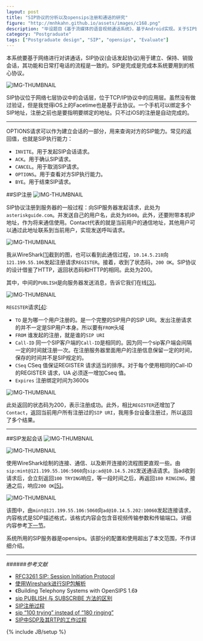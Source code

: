 ```yaml
---
layout: post
title: "SIP协议的分析以及opensips注册和通话的研究"
figure: "http://mnhkahn.github.io/assets/images/c168.png"
description: "毕设题目《基于流媒体的语音视频通话系统》，基于Android实现。关于SIP协议的分析以及opensips注册和通话的研究。"
category: "Postgraduate"
tags: ["Postgraduate design", "SIP", "opensips", "Evaluate"]
---
```


本系统要基于网络进行对讲通话，SIP协议(会话发起协议)用于建立、保持、销毁会话，其功能和日常打电话的流程是一致的。SIP是完成是完成本系统要用到的核心协议。

![IMG-THUMBNAIL](http://cyeam.qiniudn.com/sip_protocol.png)

SIP协议位于网络七层协议中的会话层，位于TCP/IP协议中的应用层。虽然没有做过验证，但是我觉得iOS上的Facetime也是基于此协议。一个手机可以绑定多个SIP地址，注册之前也是要指明要绑定的地址。只不过iOS的注册是自动完成的。

---

OPTIONS请求可以作为建立会话的一部分，用来查询对方的SIP能力。常见的返回值，也就是SIP执行能力：
+ `INVITE`。用于发起SIP会话请求。
+ `ACK`。用于确认SIP请求。
+ `CANCEL`。用于取消SIP请求。
+ `OPTIONS`。用于查看对方SIP执行能力。
+ `BYE`。用于结束SIP请求。

##SIP注册
![IMG-THUMBNAIL](http://cyeam.qiniudn.com/sip_thoery_register.png)

SIP协议注册到服务器的一般过程：向SIP服务器发起请求，此处为`asteriskguide.com`。并发送自己的用户名，此处为`8500`。此外，还要附带本机IP地址，作为将来通信使用。Contact代表的就是当前用户的通信地址，其他用户可以通过此地址联系到当前用户，实现发送呼叫请求。

![IMG-THUMBNAIL](http://cyeam.qiniudn.com/register_graph.png)

我从WireShark<a href="#anchor_1">[1]</a>截到的图，也可以看到此通信过程，`10.14.5.218`向`121.199.55.106`发起注册请求`REGISTER`。接着，收到了状态码，`200 OK`。SIP协议的设计借鉴了HTTP，返回状态码和HTTP的相同。此处为200。

其中，中间的`PUBLISH`是向服务器发送消息，告诉它我们在线<a href="#anchor_3">[3]</a>。

![IMG-THUMBNAIL](http://cyeam.qiniudn.com/sip_protocol_register.png)

`REGISTER`请求<a href="#anchor_4">[4]</a>:

+ `TO` 是为哪一个用户注册的。是一个完整的SIP用户的SIP URI。发出注册请求的并不一定是SIP用户本身。所以要有`FROM`头域
+ `FROM` 谁发起的注册，就是谁的`SIP URI`
+ `Call-ID` 同一个SIP客户端的`Call-ID`是相同的。因为同一个sip客户端会间隔一定的时间就注册一次。在注册服务器里面用户的注册信息保留一定的时间，保存的时间并不是SIP规定的。
+ `CSeq` CSeq 值保证REGISTER 请求适当的排序。对于每个使用相同的Call-ID 的REGISTER 请求，UA 必须逐一增加Cseq 值。
+ `Expires` 注册绑定时间为3600s

![IMG-THUMBNAIL](http://cyeam.qiniudn.com/sip_protocol_ok.png)

此处返回的状态码为200，表示注册成功。此外，相比`REGISTER`还增加了`Contact`，返回当前用户所有注册过的`SIP URI`，我用多台设备注册过，所以返回了多个结果。

---

##SIP发起会话
![IMG-THUMBNAIL](http://cyeam.qiniudn.com/sip_thoery_invite.png)

![IMG-THUMBNAIL](http://cyeam.qiniudn.com/invite_graph.png)

使用WireShark绘制的连接、通信、以及断开连接的流程图更直观一些。由`sip:mint@121.199.55.106:5060`向`sip:ad@10.14.5.202`发送通话请求。当ad收到请求后，会立刻返回`100 TRYING`响应，等一段时间之后，再返回`180 RINGING`，接通之后，响应`200 OK`<a href="#anchor_5">[5]</a>。

![IMG-THUMBNAIL](http://cyeam.qiniudn.com/sip_protocol_invite.png)

该图中，由`mint@121.199.55.106:5060`向`ad@10.14.5.202:10060`发起连接请求，内容格式是SDP描述格式，该格式内容会包含音视频传输参数和传输端口。详细内容参考[下一节](http://blog.cyeam.com/postgraduate%20design/2014/04/17/pager_sdp/)。

系统所用的SIP服务器是opensips。该部分的配置和使用超出了本文范围，不作详细介绍。

---

######*参考文献*
+ [RFC3261 SIP: Session Initiation Protocol](http://www.ietf.org/rfc/rfc3261.txt)
+ [使用Wireshark进行SIP包解析](http://www.blogjava.net/amigoxie/archive/2009/08/06/290119.html)
+ 《Building Telephony Systems with OpenSIPS 1.6》
+ [sip PUBLISH 与 SUBSCRIBE 方法的区别](http://blog.163.com/hlz_2599/blog/static/142378474201152243939871) 
+ [SIP注册过程](http://blog.csdn.net/lyyslsw1230_163com/article/details/8454851)
+ [sip “100 trying” instead of “180 ringing”](http://stackoverflow.com/questions/5387017/sip-100-trying-instead-of-180-ringing)
+ [SIP中SDP及其RTP的工作过程](http://wenku.baidu.com/view/854dd3e55ef7ba0d4a733bed.html)



{% include JB/setup %}
